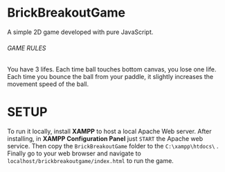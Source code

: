 # BrickBreakoutGame
A simple 2D game developed with pure JavaScript. 

###### GAME RULES
You have 3 lifes. Each time ball touches bottom canvas, you lose one life. Each time you bounce the ball from your paddle, it slightly increases the movement speed of the ball.

# SETUP
To run it locally, install __XAMPP__ to host a local Apache Web server. After installing, in __XAMPP Configuration Panel__ just `START` the Apache web service. Then copy the `BrickBreakoutGame` folder to the `C:\xampp\htdocs\` . Finally go to your web browser and navigate to `localhost/brickbreakoutgame/index.html` to run the game.
